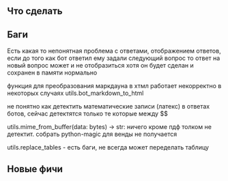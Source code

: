 ## Что сделать

## Баги

Есть какая то непонятная проблема с ответами, отображением ответов,
если до того как бот ответил ему задали следующий вопрос то ответ на новый вопрос
может и не отобразиться хотя он будет сделан и сохранен в памяти нормально

функция для преобразования маркдауна в хтмл работает некорректно в некоторых случаях
   utils.bot_markdown_to_html

не понятно как детектить математические записи (латекс) в ответах ботов, сейчас детектятся только те которые между $$

utils.mime_from_buffer(data: bytes) -> str:
   ничего кроме пдф толком не детектит. собрать python-magic для венды не получается

utils.replace_tables - есть баги, не всегда может переделать таблицу

## Новые фичи

